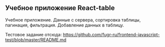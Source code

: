 ## Учебное приложение React-table

Учебное приложение. Данные с сервера, сортировка таблицы, пагинация, фильтрация. Добавление данных в таблицу.

Тестовое задание отсюда:
https://github.com/fugr-ru/frontend-javascript-test/blob/master/README.md